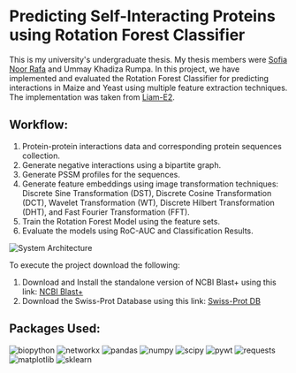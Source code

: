 # Predicting Self-Interacting Proteins using Rotation Forest Classifier

This is my university's undergraduate thesis. My thesis members were [Sofia Noor Rafa](https://github.com/sofiautilitarian) and Ummay Khadiza Rumpa.
In this project, we have implemented and evaluated the Rotation Forest Classifier for predicting interactions in Maize and Yeast using multiple feature extraction techniques. The implementation was taken from [Liam-E2](https://github.com/Liam-E2/RotationForest).

## Workflow:
1. Protein-protein interactions data and corresponding protein sequences collection.
2. Generate negative interactions using a bipartite graph.
3. Generate PSSM profiles for the sequences.
4. Generate feature embeddings using image transformation techniques: Discrete Sine Transformation (DST), Discrete Cosine Transformation (DCT), Wavelet Transformation (WT), Discrete Hilbert Transformation (DHT), and Fast Fourier Transformation (FFT).
5. Train the Rotation Forest Model using the feature sets.
6. Evaluate the models using RoC-AUC and Classification Results.

![System Architecture](https://github.com/user-attachments/assets/b9f671a3-0e0c-43ab-904a-c0df7e249aab)

To execute the project download the following:
1. Download and Install the standalone version of NCBI Blast+ using this link: [NCBI Blast+](https://ftp.ncbi.nlm.nih.gov/blast/executables/blast+/LATEST/)
2. Download the Swiss-Prot Database using this link: [Swiss-Prot DB](https://ftp.ncbi.nlm.nih.gov/blast/db/)

## Packages Used:
![biopython](https://img.shields.io/badge/Biopython-1.81-green) ![networkx](https://img.shields.io/badge/NetworkX-3.1-yellow) ![pandas](https://img.shields.io/badge/Pandas-2.0.3-blue) ![numpy](https://img.shields.io/badge/Numpy-1.25.0-blue) ![scipy](https://img.shields.io/badge/Scipy-1.11.2-blue) ![pywt](https://img.shields.io/badge/Pywt-1.1.1-blue) ![requests](https://img.shields.io/badge/Requests-2.31.0-red) ![matplotlib](https://img.shields.io/badge/Matplotlib-3.8.0-orange) ![sklearn](https://img.shields.io/badge/scikit--learn-1.3.0-yellowgreen)
